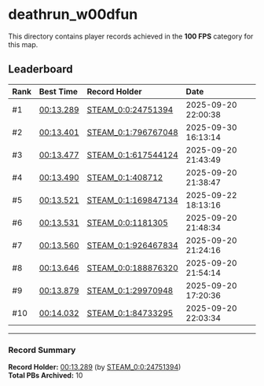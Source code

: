 # deathrun_w00dfun

This directory contains player records achieved in the **100 FPS** category for this map.

## Leaderboard

| Rank | Best Time | Record Holder | Date                |
| :--- | :-------- | :------------ | :------------------ |
| #1   | [00:13.289](./00013289_STEAM_0_0_24751394_20250920-220038.zip) | [STEAM_0:0:24751394](https://speedrun16.com/profile/STEAM_0:0:24751394)   | 2025-09-20 22:00:38 |
| #2   | [00:13.401](./00013401_STEAM_0_1_796767048_20250930-161314.zip) | [STEAM_0:1:796767048](https://speedrun16.com/profile/STEAM_0:1:796767048)   | 2025-09-30 16:13:14 |
| #3   | [00:13.477](./00013477_STEAM_0_1_617544124_20250920-214349.zip) | [STEAM_0:1:617544124](https://speedrun16.com/profile/STEAM_0:1:617544124)   | 2025-09-20 21:43:49 |
| #4   | [00:13.490](./00013490_STEAM_0_1_408712_20250920-213847.zip) | [STEAM_0:1:408712](https://speedrun16.com/profile/STEAM_0:1:408712)   | 2025-09-20 21:38:47 |
| #5   | [00:13.521](./00013521_STEAM_0_1_169847134_20250922-181316.zip) | [STEAM_0:1:169847134](https://speedrun16.com/profile/STEAM_0:1:169847134)   | 2025-09-22 18:13:16 |
| #6   | [00:13.531](./00013531_STEAM_0_0_1181305_20250920-214834.zip) | [STEAM_0:0:1181305](https://speedrun16.com/profile/STEAM_0:0:1181305)   | 2025-09-20 21:48:34 |
| #7   | [00:13.560](./00013560_STEAM_0_1_926467834_20250920-212416.zip) | [STEAM_0:1:926467834](https://speedrun16.com/profile/STEAM_0:1:926467834)   | 2025-09-20 21:24:16 |
| #8   | [00:13.646](./00013646_STEAM_0_0_188876320_20250920-215414.zip) | [STEAM_0:0:188876320](https://speedrun16.com/profile/STEAM_0:0:188876320)   | 2025-09-20 21:54:14 |
| #9   | [00:13.879](./00013879_STEAM_0_1_29970948_20250920-172036.zip) | [STEAM_0:1:29970948](https://speedrun16.com/profile/STEAM_0:1:29970948)   | 2025-09-20 17:20:36 |
| #10   | [00:14.032](./00014032_STEAM_0_1_84733295_20250920-220334.zip) | [STEAM_0:1:84733295](https://speedrun16.com/profile/STEAM_0:1:84733295)   | 2025-09-20 22:03:34 |

---

### Record Summary
**Record Holder:** [00:13.289](./00013289_STEAM_0_0_24751394_20250920-220038.zip) (by [STEAM_0:0:24751394](https://speedrun16.com/profile/STEAM_0:0:24751394))  
**Total PBs Archived:** 10